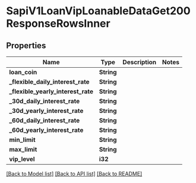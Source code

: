 # SapiV1LoanVipLoanableDataGet200ResponseRowsInner

## Properties

Name | Type | Description | Notes
------------ | ------------- | ------------- | -------------
**loan_coin** | **String** |  | 
**_flexible_daily_interest_rate** | **String** |  | 
**_flexible_yearly_interest_rate** | **String** |  | 
**_30d_daily_interest_rate** | **String** |  | 
**_30d_yearly_interest_rate** | **String** |  | 
**_60d_daily_interest_rate** | **String** |  | 
**_60d_yearly_interest_rate** | **String** |  | 
**min_limit** | **String** |  | 
**max_limit** | **String** |  | 
**vip_level** | **i32** |  | 

[[Back to Model list]](../README.md#documentation-for-models) [[Back to API list]](../README.md#documentation-for-api-endpoints) [[Back to README]](../README.md)


